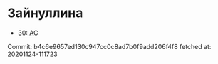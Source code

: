 # Зайнуллина
- [30: AC](30.md)

Commit: b4c6e9657ed130c947cc0c8ad7b0f9add206f4f8
 fetched at: 20201124-111723
